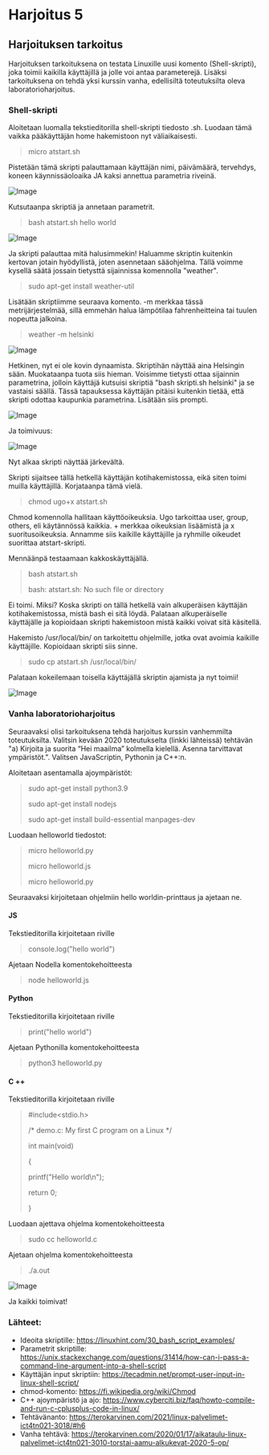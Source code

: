 # Harjoitus 5

## Harjoituksen tarkoitus

Harjoituksen tarkoituksena on testata Linuxille uusi komento (Shell-skripti), joka toimii kaikilla käyttäjillä ja jolle voi antaa parameterejä. Lisäksi tarkoituksena on tehdä yksi kurssin vanha, edellisiltä toteutuksilta oleva laboratorioharjoitus. 

### Shell-skripti

Aloitetaan luomalla tekstieditorilla shell-skripti tiedosto .sh. Luodaan tämä vaikka pääkäyttäjän home hakemistoon nyt väliaikaisesti. 

>micro atstart.sh
>

Pistetään tämä skripti palauttamaan käyttäjän nimi, päivämäärä, tervehdys, koneen käynnissäoloaika JA kaksi annettua parametria riveinä.

![Image](/shellskripti/shellscript1.png "404")

Kutsutaanpa skriptiä ja annetaan parametrit.

>bash atstart.sh hello world
>

![Image](/shellskripti/shellscript2.png "404")

Ja skripti palauttaa mitä halusimmekin! Haluamme skriptin kuitenkin kertovan jotain hyödyllistä, joten asennetaan sääohjelma. Tällä voimme kysellä säätä jossain tietysttä sijainnissa komennolla "weather". 

>sudo apt-get install weather-util
>

Lisätään skriptiimme seuraava komento. -m merkkaa tässä metrijärjestelmää, sillä emmehän halua lämpötilaa fahrenheitteina tai tuulen nopeutta jalkoina.

>weather -m helsinki
>

![Image](/shellskripti/shellscript3.png "404")

Hetkinen, nyt ei ole kovin dynaamista. Skriptihän näyttää aina Helsingin sään. Muokataanpa tuota siis hieman. Voisimme tietysti ottaa sijainnin parametrina, jolloin käyttäjä kutsuisi skriptiä "bash skripti.sh helsinki" ja se vastaisi säällä. Tässä tapauksessa käyttäjän pitäisi kuitenkin tietää, että skripti odottaa kaupunkia parametrina. Lisätään siis prompti.

![Image](/shellskripti/shellscript4.png "404")

Ja toimivuus:

![Image](/shellskripti/shellscript5.png "404")

Nyt alkaa skripti näyttää järkevältä. 

Skripti sijaitsee tällä hetkellä käyttäjän kotihakemistossa, eikä siten toimi muilla käyttäjillä. Korjataanpa tämä vielä.

>chmod ugo+x atstart.sh
>

Chmod komennolla hallitaan käyttöoikeuksia. Ugo tarkoittaa user, group, others, eli käytännössä kaikkia. + merkkaa oikeuksian lisäämistä ja x suoritusoikeuksia. Annamme siis kaikille käyttäjille ja ryhmille oikeudet suorittaa atstart-skripti. 

Mennäänpä testaamaan kakkoskäyttäjällä.

>bash atstart.sh
>
>bash: atstart.sh: No such file or directory
>

Ei toimi. Miksi? Koska skripti on tällä hetkellä vain alkuperäisen käyttäjän kotihakemistossa, mistä bash ei sitä löydä. Palataan alkuperäiselle käyttäjälle ja kopioidaan skripti hakemistoon mistä kaikki voivat sitä käsitellä. 

Hakemisto /usr/local/bin/ on tarkoitettu ohjelmille, jotka ovat avoimia kaikille käyttäjille. Kopioidaan skripti siis sinne. 

>sudo cp atstart.sh /usr/local/bin/
>

Palataan kokeilemaan toisella käyttäjällä skriptin ajamista ja nyt toimii!

![Image](/shellskripti/shellscript6.png "404")


### Vanha laboratorioharjoitus

Seuraavaksi olisi tarkoituksena tehdä harjoitus kurssin vanhemmilta toteutuksilta. Valitsin kevään 2020 toteutukselta (linkki lähteissä) tehtävän "a) Kirjoita ja suorita “Hei maailma” kolmella kielellä. Asenna tarvittavat ympäristöt.". Valitsen JavaScriptin, Pythonin ja C++:n.


Aloitetaan asentamalla ajoympäristöt:

>sudo apt-get install python3.9
>
>sudo apt-get install nodejs
>
>sudo apt-get install build-essential manpages-dev
>

Luodaan helloworld tiedostot:

>micro helloworld.py
>
>micro helloworld.js
>
>micro helloworld.py
>

Seuraavaksi kirjoitetaan ohjelmiin hello worldin-printtaus ja ajetaan ne.

#### JS 

Tekstieditorilla kirjoitetaan riville

>console.log("hello world")
>

Ajetaan Nodella komentokehoitteesta

>node helloworld.js
>

#### Python

Tekstieditorilla kirjoitetaan riville

>print("hello world")
>

Ajetaan Pythonilla komentokehoitteesta

>python3 helloworld.py
>

#### C ++ 

Tekstieditorilla kirjoitetaan riville

>#include<stdio.h>
>
>/* demo.c:  My first C program on a Linux */
>
>int main(void)
>
>{
>
> printf("Hello world\n");
>
> return 0;
>
>}
>

Luodaan ajettava ohjelma komentokehoitteesta

>sudo cc helloworld.c
>

Ajetaan ohjelma komentokehoitteesta

>./a.out
>

![Image](/shellskripti/helloworld_js_py_cc.png "404")

Ja kaikki toimivat!

### Lähteet:
* Ideoita skriptille: https://linuxhint.com/30_bash_script_examples/
* Parametrit skriptille: https://unix.stackexchange.com/questions/31414/how-can-i-pass-a-command-line-argument-into-a-shell-script
* Käyttäjän input skriptiin: https://tecadmin.net/prompt-user-input-in-linux-shell-script/
* chmod-komento: https://fi.wikipedia.org/wiki/Chmod
* C++ ajoympäristö ja ajo: https://www.cyberciti.biz/faq/howto-compile-and-run-c-cplusplus-code-in-linux/
* Tehtävänanto: https://terokarvinen.com/2021/linux-palvelimet-ict4tn021-3018/#h6 
* Vanha tehtävä: https://terokarvinen.com/2020/01/17/aikataulu-linux-palvelimet-ict4tn021-3010-torstai-aamu-alkukevat-2020-5-op/
